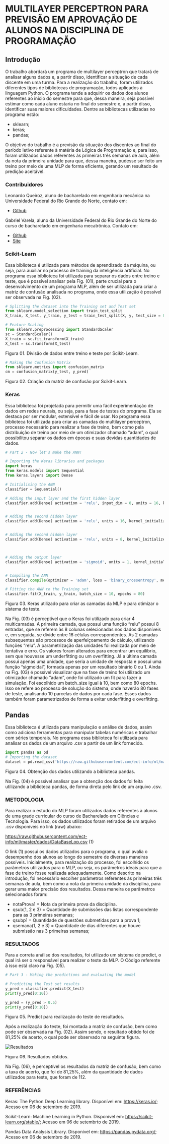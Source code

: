 # MULTILAYER PERCEPTRON PARA PREVISÃO EM APROVAÇÃO DE ALUNOS NA DISCIPLINA DE PROGRAMAÇÃO

## Introdução
O trabalho abordará um programa de multilayer perceptron que tratará de analisar alguns dados e, a partir disso, identificar a situação de cada discente em uma turma.
Para a realização do trabalho, foram utilizados diferentes tipos de bibliotecas de programação, todos aplicados à linguagem Python. O programa tende a adquirir os dados dos alunos referentes ao início do semestre para que, dessa maneira, seja possível estimar como cada aluno estaria no final do semestre e, a partir disso, identificar suas maiores dificuldades.
Dentre as bibliotecas utilizadas no programa estão:
* sklearn;
* keras;
* pandas;

O objetivo do trabalho é a previsão da situação dos discentes ao final do período letivo referente à matéria de Lógica de Programação e, para isso, foram utilizados dados referentes às primeiras três semanas de aula, além da nota da primeira unidade para que, dessa maneira, pudesse ser feito um treino por meio de uma MLP de forma eficiente, gerando um resultado de predição aceitável. 


### Contribuidores

Leonardo Queiroz, aluno de bacharelado em engenharia mecânica na Universidade Federal do Rio Grande do Norte, contato em:
- [Github](https://github.com/leocqueiroz)

Gabriel Varela, aluno da Universidade Federal do Rio Grande do Norte do curso de bacharelado em engenharia mecatrônica. Contato em:
- [Github](https://github.com/gabrielvrl)
- [Site](https://gabrielvrl.github.io/)

### Scikit-Learn

Essa biblioteca é utilizada para métodos de aprendizado da máquina, ou seja, para auxiliar no processo de training da inteligência artificial.
No programa essa biblioteca foi utilizada para separar os dados entre treino e teste, que é possível analisar pela Fig. (01), parte crucial para o desenvolvimento de um programa MLP, além de ser utilizada para criar a matriz de confusão analisada no programa, onde essa utilização é possível ser observada na Fig. (02).

```py
# Splitting the dataset into the Training set and Test set
from sklearn.model_selection import train_test_split
X_train, X_test, y_train, y_test = train_test_split(X, y, test_size = 0.25, random_state = 0)

# Feature Scaling
from sklearn.preprocessing import StandardScaler
sc = StandardScaler()
X_train = sc.fit_transform(X_train)
X_test = sc.transform(X_test)
```
Figura 01. Divisão de dados entre treino e teste por Scikit-Learn.

```py
# Making the Confusion Matrix
from sklearn.metrics import confusion_matrix
cm = confusion_matrix(y_test, y_pred)
```
Figura 02. Criação da matriz de confusão por Scikit-Learn.


### Keras
Essa biblioteca foi projetada para permitir uma fácil experimentação de dados em redes neurais, ou seja, para a fase de testes do programa. Ela se destaca por ser modular, extensível e fácil de usar.
No programa essa biblioteca foi utilizada para criar as camadas do multilayer perceptron, processo necessário para realizar a fase de treino, bem como pela distribuição de treino por meio de um otimizador chamado “adam”, o qual possibilitou separar os dados em épocas e suas devidas quantidades de dados.

```py
# Part 2 - Now let's make the ANN!

# Importing the Keras libraries and packages
import keras
from keras.models import Sequential
from keras.layers import Dense

# Initialising the ANN
classifier = Sequential()

# Adding the input layer and the first hidden layer
classifier.add(Dense( activation = 'relu', input_dim = 8, units = 16, kernel_initializer = 'uniform'))


# Adding the second hidden layer
classifier.add(Dense( activation = 'relu', units = 16, kernel_initializer = 'uniform' ))


# Adding the second hidden layer
classifier.add(Dense( activation = 'relu', units = 8, kernel_initializer = 'uniform' ))



# Adding the output layer
classifier.add(Dense( activation = 'sigmoid', units = 1, kernel_initializer = 'uniform'))


# Compiling the ANN
classifier.compile(optimizer = 'adam', loss = 'binary_crossentropy', metrics = ['accuracy'])

# Fitting the ANN to the Training set
classifier.fit(X_train, y_train, batch_size = 10, epochs = 80)
```
Figura 03. Keras utilizado para criar as camadas da MLP e para otimizar o sistema de teste.

Na Fig. (03) é perceptível que o Keras foi utilizado para criar 4 multicamadas. A primeira camada, que possui uma função “relu” possui 8 entradas, que se referem às 8 colunas selecionadas nos dados disponíveis e, em seguida, se divide entre 16 células correspondentes. As 2 camadas subsequentes são processos de aperfeiçoamento de cálculo, utilizando funções “relu”. A parametrização das unidades foi realizada por meio de tentativa e erro. Os valores foram alterados para encontrar um equilíbrio, sem que houvesse um underfitting ou um overfitting. Já a última camada possui apenas uma unidade, que seria a unidade de resposta e possui uma função “sigmoidal”, formada apenas por um resultado binário 0 ou 1.
Ainda na Fig. (03) é possível visualizar que na fase de treino foi utilizado um otimizador chamado “adam”, onde foi utilizado um fit para fazer a simulação. Foi escolhido um batch_size igual à 10, bem como 80 epochs. Isso se refere ao processo de solução do sistema, onde haverão 80 fases de teste, analisando 10 parcelas de dados por cada fase. Esses dados também foram parametrizados de forma a evitar underfitting e overfitting.


## Pandas 

Essa biblioteca é utilizada para manipulação e análise de dados, assim como adiciona ferramentas para manipular tabelas numéricas e trabalhar com séries temporais.
No programa essa biblioteca foi utilizada para analisar os dados de um arquivo .csv a partir de um link fornecido.

```py
import pandas as pd
# Importing the dataset
dataset = pd.read_csv('https://raw.githubusercontent.com/ect-info/ml/master/dados/DataBaseLop.csv')
```
Figura 04. Obtenção dos dados utilizando a biblioteca pandas.

Na Fig. (04) é possível analisar que a obtenção dos dados foi feita utilizando a biblioteca pandas, de forma direta pelo link de um arquivo .csv.

### METODOLOGIA
Para realizar o estudo do MLP foram utilizados dados referentes à alunos de uma grade curricular do curso de Bacharelado em Ciências e Tecnologia. Para isso, os dados utilizados foram retirados de um arquivo .csv disponíveis no link (raw) abaixo:

https://raw.githubusercontent.com/ect-info/ml/master/dados/DataBaseLop.csv				   (1)

O link (1) possui os dados utilizados para o programa, o qual avalia o desempenho dos alunos ao longo do semestre de diversas maneiras possíveis.
Inicialmente, para realização do processo, foi escolhido os parâmetros utilizados para o MLP, ou seja, os parâmetros ideais para que a fase de treino fosse realizada adequadamente.
Como descrito na introdução, foi necessário escolher parâmetros referentes às primeiras três semanas de aula, bem como a nota da primeira unidade da disciplina, para gerar uma maior precisão dos resultados. Dessa maneira os parâmetros selecionados foram:
* notaProva1 = Nota da primeira prova da disciplina.
* qsub(1, 2 e 3) = Quantidade de submissões das listas correspondente para as 3 primeiras semanas;
* qsubp1 = Quantidade de questões submetidas para a prova 1;
* qsemana(1, 2 e 3) = Quantidade de dias diferentes que houve submissão nas 3 primeiras semanas;

### RESULTADOS
Para a correta análise dos resultados, foi utilizado um sistema de predict, o qual irá ser o responsável para realizer o teste da MLP. O Código referente à isso está claro na Fig. (05).

```py
# Part 3 - Making the predictions and evaluating the model

# Predicting the Test set results
y_pred = classifier.predict(X_test)
print(y_pred[0:10])

y_pred = (y_pred > 0.5)
print(y_pred[0:10])
```
Figura 05. Predict para realização do teste de resultados.

Após a realização do teste, foi montada a matriz de confusão, bem como pode ser observada na Fig. (02).
Assim sendo, o resultado obtido foi de 81,25% de acerto, o qual pode ser observado na seguinte figura.

![Resultados](https://github.com/gabrielvrl/Machine-Learning-ECT/blob/master/Imagens/resultados.png)

Figura 06. Resultados obtidos.

Na Fig. (06), é perceptível os resultados da matriz de confusão, bem como a taxa de acerto, que foi de 81,25%, além da quantidade de dados utilizados para teste, que foram de 112.


### REFERÊNCIAS
Keras: The Python Deep Learning library. Disponível em: <https://keras.io/>; Acesso em 06 de setembro de 2019.

Scikit-Learn: Machine Learning in Python. Disponível em: <https://scikit-learn.org/stable/>; Acesso em 06 de setembrto de 2019.

Pandas Data Analysis Library. Disponível em: <https://pandas.pydata.org/>; Acesso em 06 de setembro de 2019.

